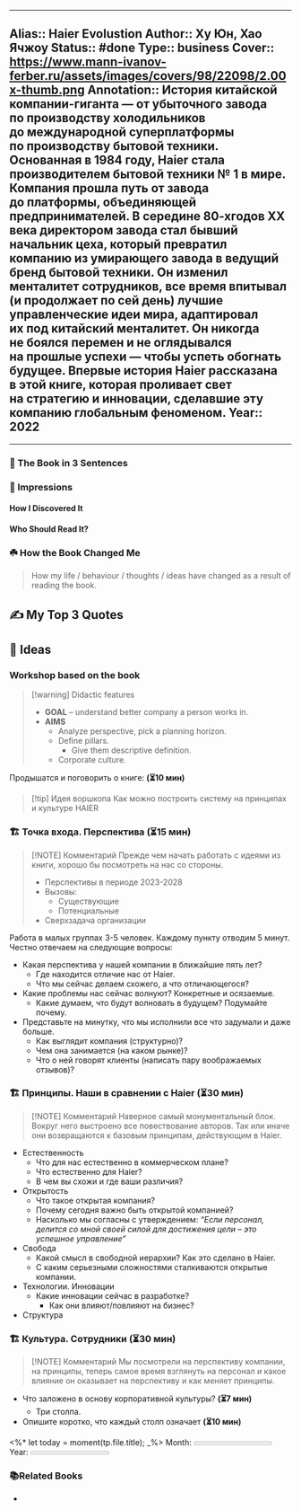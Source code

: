 
---
Alias:: Haier Evolustion 
Author:: Ху Юн, Хао Ячжоу
Status:: #done 
Type:: business
Cover:: https://www.mann-ivanov-ferber.ru/assets/images/covers/98/22098/2.00x-thumb.png
Annotation:: История китайской компании-гиганта — от убыточного завода по производству холодильников до международной суперплатформы по производству бытовой техники. Основанная в 1984 году, Haier стала производителем бытовой техники № 1 в мире. Компания прошла путь от завода до платформы, объединяющей предпринимателей. В середине 80-хгодов ХХ века директором завода стал бывший начальник цеха, который превратил компанию из умирающего завода в ведущий бренд бытовой техники. Он изменил менталитет сотрудников, все время впитывал (и продолжает по сей день) лучшие управленческие идеи мира, адаптировал их под китайский менталитет. Он никогда не боялся перемен и не оглядывался на прошлые успехи — чтобы успеть обогнать будущее. Впервые история Haier рассказана в этой книге, которая проливает свет на стратегию и инновации, сделавшие эту компанию глобальным феноменом.
Year:: 2022
---

---

### 🚀 The Book in 3 Sentences

### 🎨 Impressions

#### How I Discovered It

#### Who Should Read It?

### ☘️ How the Book Changed Me

> How my life / behaviour / thoughts / ideas have changed as a result of reading the book.

## ✍️ My Top 3 Quotes

## 📒 Ideas
### Workshop based on the book

> [!warning] Didactic features
> - **GOAL** – understand better company a person works in.
> - **AIMS**
> 	- Analyze perspective, pick a planning horizon.
> 	- Define pillars.
> 		- Give them descriptive definition.
> 	- Corporate culture.


Продышатся и поговорить о книге: **(⏳10 мин)**

> [!tip] Идея воршкопа
> Как можно построить систему на принципах и культуре HAIER 

### 🏗️ Точка входа. Перспектива **(⏳15 мин)**

> [!NOTE] Комментарий
> Прежде чем начать работать с идеями из книги, хорошо бы посмотреть на нас со стороны.
> - Перспективы в периоде 2023-2028
> - Вызовы:
> 	- Существующие
> 	- Потенциальные
> - Сверхзадача организации

Работа в малых группах 3-5 человек. Каждому пункту отводим 5 минут. Честно отвечаем на следующие вопросы:
- Какая перспектива у нашей компании в ближайшие пять лет?
	- Где находится отличие нас от Haier.
	- Что мы сейчас делаем схожего, а что отличающегося?
- Какие проблемы нас сейчас волнуют? Конкретные и осязаемые.
	- Какие думаем, что будут волновать в будущем? Подумайте почему.
- Представьте на минутку, что мы исполнили все что задумали и даже больше.
	- Как выглядит компания (структурно)?
	- Чем она занимается (на каком рынке)?
	- Что о ней говорят клиенты (написать пару воображаемых отзывов)?

### 🏗️ Принципы. Наши в сравнении с Haier **(⏳30 мин)**

> [!NOTE] Комментарий
> Наверное самый монументальный блок. Вокруг него выстроено все повествование авторов. Так или иначе они возвращаются к базовым принципам, действующим в Haier. 

- Естественность
	- Что для нас естественно в коммерческом плане?
	- Что естественно для Haier?
	- В чем вы схожи и где ваши различия?
- Открытость
	- Что такое открытая компания?
	- Почему сегодня важно быть открытой компанией?
	- Насколько мы согласны с утверждением: *“Если персонал, делится со мной своей силой для достижения цели – это успешное управление”*
- Свобода
	- Какой смысл в свободной иерархии? Как это сделано в Haier.
	- С каким серьезными сложностями сталкиваются открытые компании.
- Технологии. Инновации
	- Какие инновации сейчас в разработке?
		- Как они влияют/повлияют на бизнес?
- Структура

### 🏗️ Культура. Сотрудники **(⏳30 мин)**

> [!NOTE] Комментарий
> Мы посмотрели на перспективу компании, на принципы, теперь самое время взглянуть на персонал и какое влияние он оказывает на перспективу и как меняет принципы.

- Что заложено в основу корпоративной культуры? **(⏳7 мин)**
	- Три столпа. 
- Опишите коротко, что каждый столп означает **(⏳10 мин)**


<%* let today = moment(tp.file.title); _%> Month: <progress value="<% today.date() %>" max="<% today.daysInMonth() %>"></progress> Year: <progress value="<% today.dayOfYear() %>" max="366"></progress>

### 📚Related Books
-